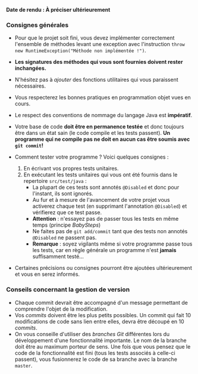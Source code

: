 **Date de rendu : À préciser ultérieurement**  


### Consignes générales
* Pour que le projet soit fini, vous devez implémenter correctement l'ensemble de méthodes levant une exception avec l'instruction `throw new RuntimeException("Méthode non implémentée !")`.
* **Les signatures des méthodes qui vous sont fournies doivent rester inchangées.**
* N'hésitez pas à _ajouter_ des fonctions utilitaires qui vous paraissent nécessaires. 
* Vous respecterez les bonnes pratiques en programmation objet vues en cours.  
* Le respect des conventions de nommage du langage Java est **impératif**.
* Votre base de code **doit être en permanence testée** et donc toujours être dans un état sain (le code compile et les tests passent). **Un programme qui ne compile pas ne doit en aucun cas être soumis avec `git commit`!**
* Comment tester votre programme ? Voici quelques consignes :

    1. En écrivant vos propres tests unitaires.  
    2. En exécutant les tests unitaires qui vous ont été fournis dans le repertoire `src/test/java` :
        * La plupart de ces tests sont annotés `@Disabled` et donc pour l'instant, ils sont ignorés.
        * Au fur et à mesure de l'avancement de votre projet vous activerez chaque test (en supprimant l'annotation `@Disabled`) et vérifierez que ce test passe.
        * **Attention** : n'essayez pas de passer tous les tests en même temps (principe _BabySteps_)
        * Ne faites pas de `git add/commit` tant que des tests non annotés `@Disabled` ne passent pas.
        * **Remarque** : soyez vigilants même si votre programme passe tous les tests, car en règle générale un programme n'est **jamais** suffisamment testé...
    
* Certaines précisions ou consignes pourront être ajoutées ultérieurement et vous en serez informés.

### Conseils concernant la gestion de version
* Chaque commit devrait être accompagné d'un message permettant de comprendre l'objet de la modification.
* Vos _commits_ doivent être les plus petits possibles. Un commit qui fait 10 modifications de code sans lien entre elles, devra être découpé en 10 _commits_.
* On vous conseille d'utiliser des _branches Git_ différentes lors du développement d'une fonctionnalité importante. Le nom de la branche doit être au maximum porteur de sens. Une fois que vous pensez que le code de la fonctionnalité est fini (tous les tests associés à celle-ci passent), vous fusionnerez le code de sa branche avec la branche `master`.

